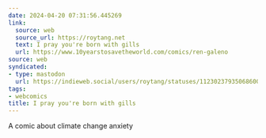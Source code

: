 ```yaml
---
date: 2024-04-20 07:31:56.445269
link:
  source: web
  source_url: https://roytang.net
  text: I pray you're born with gills
  url: https://www.10yearstosavetheworld.com/comics/ren-galeno
source: web
syndicated:
- type: mastodon
  url: https://indieweb.social/users/roytang/statuses/112302379350686003
tags:
- webcomics
title: I pray you're born with gills
---
```


A comic about climate change anxiety
